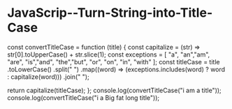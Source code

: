 # JavaScrip--Turn-String-into-Title-Case

const convertTitleCase = function (title) {
  const capitalize = (str) => str[0].toUpperCase() + str.slice(1);
  const exceptions = [  "a", "an","am", "are", "is","and", "the","but", "or", "on", "in",
    "with" ];
  const titleCase = title
    .toLowerCase()
    .split(" ")
    .map((word) => (exceptions.includes(word) ? word : capitalize(word)))
    .join(" ");

  return capitalize(titleCase);
};
console.log(convertTitleCase("i am a title"));
console.log(convertTitleCase("i a Big fat long title"));
